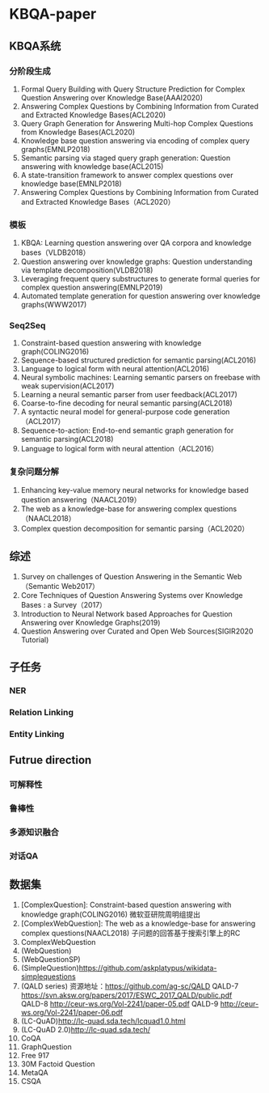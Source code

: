 # KBQA-paper

## KBQA系统
### 分阶段生成
1. Formal Query Building with Query Structure Prediction for Complex Question Answering over Knowledge Base(AAAI2020)
2. Answering Complex Questions by Combining Information from Curated and Extracted Knowledge Bases(ACL2020)
3. Query Graph Generation for Answering Multi-hop Complex Questions from Knowledge Bases(ACL2020)
4. Knowledge base question answering via encoding of complex query graphs(EMNLP2018)
5. Semantic parsing via staged query graph generation: Question answering with knowledge base(ACL2015)
6. A state-transition framework to answer complex questions over knowledge base(EMNLP2018)
7. Answering Complex Questions by Combining Information from Curated and Extracted Knowledge Bases（ACL2020）


### 模板

1. KBQA: Learning question answering over QA corpora and knowledge bases（VLDB2018）
2. Question answering over knowledge graphs: Question understanding via template decomposition(VLDB2018)
3. Leveraging frequent query substructures to generate formal queries for complex question answering(EMNLP2019)
4. Automated template generation for question answering over knowledge graphs(WWW2017)

### Seq2Seq
1. Constraint-based question answering with knowledge graph(COLING2016)
2. Sequence-based structured prediction for semantic parsing(ACL2016)
3. Language to logical form with neural attention(ACL2016)
4. Neural symbolic machines: Learning semantic parsers on freebase with weak supervision(ACL2017)
5. Learning a neural semantic parser from user feedback(ACL2017)
6. Coarse-to-fine decoding for neural semantic parsing(ACL2018)
7. A syntactic neural model for general-purpose code generation（ACL2017）
8. Sequence-to-action: End-to-end semantic graph generation for semantic parsing(ACL2018)
9. Language to logical form with neural attention（ACL2016）

### 复杂问题分解

1. Enhancing key-value memory neural networks for knowledge based question answering（NAACL2019）
2. The web as a knowledge-base for answering complex questions（NAACL2018）
3. Complex question decomposition for semantic parsing（ACL2020）

## 综述

1. Survey on challenges of Question Answering in the Semantic Web（Semantic Web2017）
2. Core Techniques of Question Answering Systems over Knowledge Bases : a Survey（2017）
3. Introduction to Neural Network based Approaches for Question Answering over Knowledge Graphs(2019)
4. Question Answering over Curated and Open Web Sources(SIGIR2020 Tutorial)

## 子任务

### NER
### Relation Linking
### Entity Linking 

## Futrue direction
### 可解释性
### 鲁棒性
### 多源知识融合
### 对话QA

## 数据集

1. [ComplexQuestion]: Constraint-based question answering with knowledge graph(COLING2016)
   微软亚研院周明组提出
2. [ComplexWebQuestion]: The web as a knowledge-base for answering complex questions(NAACL2018)
   子问题的回答基于搜索引擎上的RC          
3. ComplexWebQuestion
4. (WebQuestion)
5. (WebQuestionSP)
6. (SimpleQuestion)https://github.com/askplatypus/wikidata-simplequestions
7. (QALD series) 资源地址：https://github.com/ag-sc/QALD
   QALD-7 https://svn.aksw.org/papers/2017/ESWC_2017_QALD/public.pdf  
   QALD-8 http://ceur-ws.org/Vol-2241/paper-05.pdf
   QALD-9 http://ceur-ws.org/Vol-2241/paper-06.pdf
8. (LC-QuAD)http://lc-quad.sda.tech/lcquad1.0.html
9. (LC-QuAD 2.0)http://lc-quad.sda.tech/
10. CoQA
11. GraphQuestion
12. Free 917
13. 30M Factoid Question
14. MetaQA
15. CSQA

